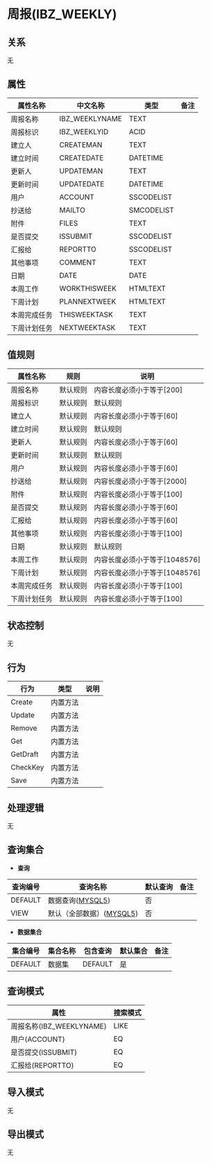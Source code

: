 # 周报(IBZ_WEEKLY)

  

## 关系
无

## 属性

| 属性名称        |    中文名称    | 类型     |  备注  |
| --------   |------------| -----   |  -------- | 
|周报名称|IBZ_WEEKLYNAME|TEXT|&nbsp;|
|周报标识|IBZ_WEEKLYID|ACID|&nbsp;|
|建立人|CREATEMAN|TEXT|&nbsp;|
|建立时间|CREATEDATE|DATETIME|&nbsp;|
|更新人|UPDATEMAN|TEXT|&nbsp;|
|更新时间|UPDATEDATE|DATETIME|&nbsp;|
|用户|ACCOUNT|SSCODELIST|&nbsp;|
|抄送给|MAILTO|SMCODELIST|&nbsp;|
|附件|FILES|TEXT|&nbsp;|
|是否提交|ISSUBMIT|SSCODELIST|&nbsp;|
|汇报给|REPORTTO|SSCODELIST|&nbsp;|
|其他事项|COMMENT|TEXT|&nbsp;|
|日期|DATE|DATE|&nbsp;|
|本周工作|WORKTHISWEEK|HTMLTEXT|&nbsp;|
|下周计划|PLANNEXTWEEK|HTMLTEXT|&nbsp;|
|本周完成任务|THISWEEKTASK|TEXT|&nbsp;|
|下周计划任务|NEXTWEEKTASK|TEXT|&nbsp;|

## 值规则
| 属性名称    | 规则    |  说明  |
| --------   |------------| ----- | 
|周报名称|默认规则|内容长度必须小于等于[200]|
|周报标识|默认规则|默认规则|
|建立人|默认规则|内容长度必须小于等于[60]|
|建立时间|默认规则|默认规则|
|更新人|默认规则|内容长度必须小于等于[60]|
|更新时间|默认规则|默认规则|
|用户|默认规则|内容长度必须小于等于[60]|
|抄送给|默认规则|内容长度必须小于等于[2000]|
|附件|默认规则|内容长度必须小于等于[100]|
|是否提交|默认规则|内容长度必须小于等于[60]|
|汇报给|默认规则|内容长度必须小于等于[60]|
|其他事项|默认规则|内容长度必须小于等于[100]|
|日期|默认规则|默认规则|
|本周工作|默认规则|内容长度必须小于等于[1048576]|
|下周计划|默认规则|内容长度必须小于等于[1048576]|
|本周完成任务|默认规则|内容长度必须小于等于[100]|
|下周计划任务|默认规则|内容长度必须小于等于[100]|

## 状态控制

无


## 行为
| 行为    | 类型    |  说明  |
| --------   |------------| ----- | 
|Create|内置方法|&nbsp;|
|Update|内置方法|&nbsp;|
|Remove|内置方法|&nbsp;|
|Get|内置方法|&nbsp;|
|GetDraft|内置方法|&nbsp;|
|CheckKey|内置方法|&nbsp;|
|Save|内置方法|&nbsp;|

## 处理逻辑
无

## 查询集合

* **查询**

| 查询编号 | 查询名称       | 默认查询 |   备注|
| --------  | --------   | --------   | ----- |
|DEFAULT|数据查询([MYSQL5](../../appendix/query_MYSQL5.md#IbzWeekly_Default))|否|&nbsp;|
|VIEW|默认（全部数据）([MYSQL5](../../appendix/query_MYSQL5.md#IbzWeekly_View))|否|&nbsp;|

* **数据集合**

| 集合编号 | 集合名称   |  包含查询  | 默认集合 |   备注|
| --------  | --------   | -------- | --------   | ----- |
|DEFAULT|数据集|DEFAULT|是|&nbsp;|

## 查询模式
| 属性      |    搜索模式     |
| --------   |------------|
|周报名称(IBZ_WEEKLYNAME)|LIKE|
|用户(ACCOUNT)|EQ|
|是否提交(ISSUBMIT)|EQ|
|汇报给(REPORTTO)|EQ|

## 导入模式
无


## 导出模式
无
